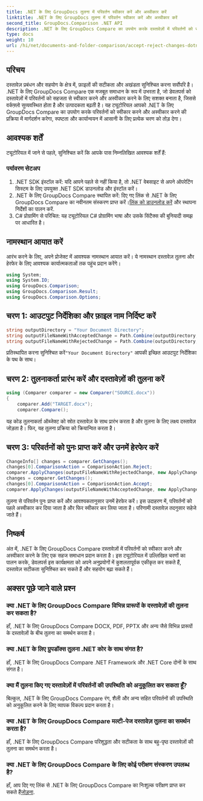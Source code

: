 ```yaml
---
title: .NET के लिए GroupDocs तुलना में परिवर्तन स्वीकार करें और अस्वीकार करें
linktitle: .NET के लिए GroupDocs तुलना में परिवर्तन स्वीकार करें और अस्वीकार करें
second_title: GroupDocs.Comparison .NET API
description: .NET के लिए GroupDocs Compare का उपयोग करके दस्तावेज़ों में परिवर्तनों को स्वीकार और अस्वीकार करना सीखें। अपने दस्तावेज़ वर्कफ़्लो को सहजता से सुव्यवस्थित करें।
type: docs
weight: 10
url: /hi/net/documents-and-folder-comparison/accept-reject-changes-dotnet/
---
```

## परिचय
दस्तावेज़ प्रबंधन और सहयोग के क्षेत्र में, फ़ाइलों की सटीकता और अखंडता सुनिश्चित करना सर्वोपरि है। .NET के लिए GroupDocs Compare एक मजबूत समाधान के रूप में उभरता है, जो डेवलपर्स को दस्तावेज़ों में परिवर्तनों को सहजता से स्वीकार करने और अस्वीकार करने के लिए सशक्त बनाता है, जिससे वर्कफ़्लो सुव्यवस्थित होता है और उत्पादकता बढ़ती है। यह ट्यूटोरियल आपको .NET के लिए GroupDocs Compare का उपयोग करके परिवर्तनों को स्वीकार करने और अस्वीकार करने की प्रक्रिया में मार्गदर्शन करेगा, स्पष्टता और कार्यान्वयन में आसानी के लिए प्रत्येक चरण को तोड़ देगा।
## आवश्यक शर्तें
ट्यूटोरियल में जाने से पहले, सुनिश्चित करें कि आपके पास निम्नलिखित आवश्यक शर्तें हैं:
### पर्यावरण सेटअप
1. .NET SDK इंस्टॉल करें: यदि आपने पहले से नहीं किया है, तो .NET वेबसाइट से अपने ऑपरेटिंग सिस्टम के लिए उपयुक्त .NET SDK डाउनलोड और इंस्टॉल करें।
2.  .NET के लिए GroupDocs Compare स्थापित करें: दिए गए लिंक से .NET के लिए GroupDocs Compare का नवीनतम संस्करण प्राप्त करें।[लिंक को डाउनलोड करें](https://releases.groupdocs.com/comparison/net/) और स्थापना निर्देशों का पालन करें.
3. C# प्रोग्रामिंग से परिचित: यह ट्यूटोरियल C# प्रोग्रामिंग भाषा और उसके सिंटैक्स की बुनियादी समझ पर आधारित है।

## नामस्थान आयात करें
आरंभ करने के लिए, अपने प्रोजेक्ट में आवश्यक नामस्थान आयात करें। ये नामस्थान दस्तावेज़ तुलना और हेरफेर के लिए आवश्यक कार्यात्मकताओं तक पहुंच प्रदान करेंगे।

```csharp
using System;
using System.IO;
using GroupDocs.Comparison;
using GroupDocs.Comparison.Result;
using GroupDocs.Comparison.Options;
```
## चरण 1: आउटपुट निर्देशिका और फ़ाइल नाम निर्दिष्ट करें
```csharp
string outputDirectory = "Your Document Directory";
string outputFileNameWithAcceptedChange = Path.Combine(outputDirectory, "RESULT_WITH_ACCEPTED_CHANGE.docx");
string outputFileNameWithRejectedChange = Path.Combine(outputDirectory, "RESULT_WITH_REJECTED_CHANGE.docx");
```
 प्रतिस्थापित करना सुनिश्चित करें`"Your Document Directory"` आपकी इच्छित आउटपुट निर्देशिका के पथ के साथ।
## चरण 2: तुलनाकर्ता प्रारंभ करें और दस्तावेज़ों की तुलना करें
```csharp
using (Comparer comparer = new Comparer("SOURCE.docx"))
{
    comparer.Add("TARGET.docx");
    comparer.Compare();
```
यह कोड तुलनाकर्ता ऑब्जेक्ट को स्रोत दस्तावेज़ के साथ प्रारंभ करता है और तुलना के लिए लक्ष्य दस्तावेज़ जोड़ता है। फिर, यह तुलना प्रक्रिया को क्रियान्वित करता है।
## चरण 3: परिवर्तनों को पुनः प्राप्त करें और उनमें हेरफेर करें
```csharp
ChangeInfo[] changes = comparer.GetChanges();
changes[0].ComparisonAction = ComparisonAction.Reject;
comparer.ApplyChanges(outputFileNameWithRejectedChange, new ApplyChangeOptions { Changes = changes, SaveOriginalState = true });
changes = comparer.GetChanges();
changes[0].ComparisonAction = ComparisonAction.Accept;
comparer.ApplyChanges(outputFileNameWithAcceptedChange, new ApplyChangeOptions { Changes = changes });
```
तुलना से परिवर्तन पुनः प्राप्त करें और आवश्यकतानुसार उनमें हेरफेर करें। इस उदाहरण में, परिवर्तनों को पहले अस्वीकार कर दिया जाता है और फिर स्वीकार कर लिया जाता है। परिणामी दस्तावेज़ तदनुसार सहेजे जाते हैं।

## निष्कर्ष
अंत में, .NET के लिए GroupDocs Compare दस्तावेज़ों में परिवर्तनों को स्वीकार करने और अस्वीकार करने के लिए एक सहज समाधान प्रदान करता है। इस ट्यूटोरियल में उल्लिखित चरणों का पालन करके, डेवलपर्स इस कार्यक्षमता को अपने अनुप्रयोगों में कुशलतापूर्वक एकीकृत कर सकते हैं, दस्तावेज़ सटीकता सुनिश्चित कर सकते हैं और सहयोग बढ़ा सकते हैं।
## अक्सर पूछे जाने वाले प्रश्न
### क्या .NET के लिए GroupDocs Compare विभिन्न प्रारूपों के दस्तावेज़ों की तुलना कर सकता है?
हाँ, .NET के लिए GroupDocs Compare DOCX, PDF, PPTX और अन्य जैसे विभिन्न प्रारूपों के दस्तावेज़ों के बीच तुलना का समर्थन करता है।
### क्या .NET के लिए ग्रुपडॉक्स तुलना .NET कोर के साथ संगत है?
हाँ, .NET के लिए GroupDocs Compare .NET Framework और .NET Core दोनों के साथ संगत है।
### क्या मैं तुलना किए गए दस्तावेज़ों में परिवर्तनों की उपस्थिति को अनुकूलित कर सकता हूँ?
बिल्कुल, .NET के लिए GroupDocs Compare रंग, शैली और अन्य सहित परिवर्तनों की उपस्थिति को अनुकूलित करने के लिए व्यापक विकल्प प्रदान करता है।
### क्या .NET के लिए GroupDocs Compare मल्टी-पेज दस्तावेज़ तुलना का समर्थन करता है?
हाँ, .NET के लिए GroupDocs Compare परिशुद्धता और सटीकता के साथ बहु-पृष्ठ दस्तावेज़ों की तुलना का समर्थन करता है।
### क्या .NET के लिए GroupDocs Compare के लिए कोई परीक्षण संस्करण उपलब्ध है?
 हाँ, आप दिए गए लिंक से .NET के लिए GroupDocs Compare का निःशुल्क परीक्षण प्राप्त कर सकते हैं[जोड़ना](https://releases.groupdocs.com/).